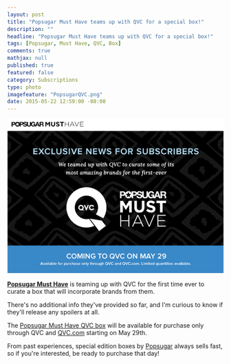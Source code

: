 ```yaml
---
layout: post
title: "Popsugar Must Have teams up with QVC for a special box!"
description: ""
headline: "Popsugar Must Have teams up with QVC for a special box!"
tags: [Popsugar, Must Have, QVC, Box]
comments: true
mathjax: null
published: true
featured: false
category: Subscriptions
type: photo
imagefeature: "PopsugarQVC.png"
date: 2015-05-22 12:59:00 -08:00
---
```


<CENTER><IMG SRC='/images/PopsugarQVC.png'></CENTER>
<p><a href="http://popsu.gr/vdrb"><b>Popsugar Must Have</b></a> is teaming up with QVC for the first time ever to curate a box that will incorporate brands from them.</p>

<p>There's no additional info they've provided so far, and I'm curious to know if they'll release any spoilers at all.</p>

<p>The <a href="http://popsu.gr/vdrb">Popsugar Must Have QVC box</a> will be available for purchase only through QVC and <a href="www.qvc.com">QVC.com</a> starting on May 29th.</p> 

<p>From past experiences, special edition boxes by <a href="http://popsu.gr/vdrb">Popsugar</a> always sells fast, so if you're interested, be ready to purchase that day!</p>
